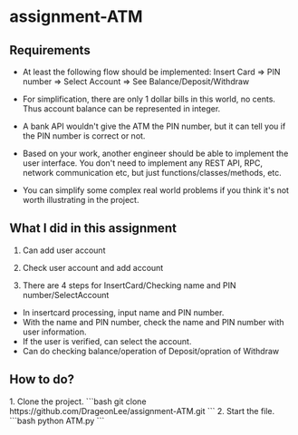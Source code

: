 # assignment-ATM

<h2> Requirements </h2>

- At least the following flow should be implemented:
Insert Card => PIN number => Select Account => See Balance/Deposit/Withdraw

- For simplification, there are only 1 dollar bills in this world, no cents. Thus account balance can be represented in integer.

- A bank API wouldn't give the ATM the PIN number, but it can tell you if the PIN number is correct or not.

- Based on your work, another engineer should be able to implement the user interface. You don't need to implement any REST API, RPC, network communication etc, but just functions/classes/methods, etc.

- You can simplify some complex real world problems if you think it's not worth illustrating in the project.

<h2>What I did in this assignment</h2>

1. Can add user account

2. Check user account and add account

3. There are 4 steps for InsertCard/Checking name and PIN number/SelectAccount
  - In insertcard processing, input name and PIN number.
  - With the name and PIN number, check the name and PIN number with user information.
  - If the user is verified, can select the account.
  - Can do checking balance/operation of Deposit/opration of Withdraw

<h2>How to do?</h2>
1. Clone the project.
  ```bash
    git clone https://github.com/DrageonLee/assignment-ATM.git
    ```
2. Start the file.
  ```bash
    python ATM.py
    ```
